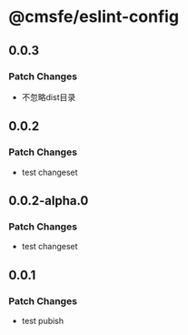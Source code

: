 # @cmsfe/eslint-config

## 0.0.3

### Patch Changes

- 不忽略dist目录

## 0.0.2

### Patch Changes

- test changeset

## 0.0.2-alpha.0

### Patch Changes

- test changeset

## 0.0.1

### Patch Changes

- test pubish
